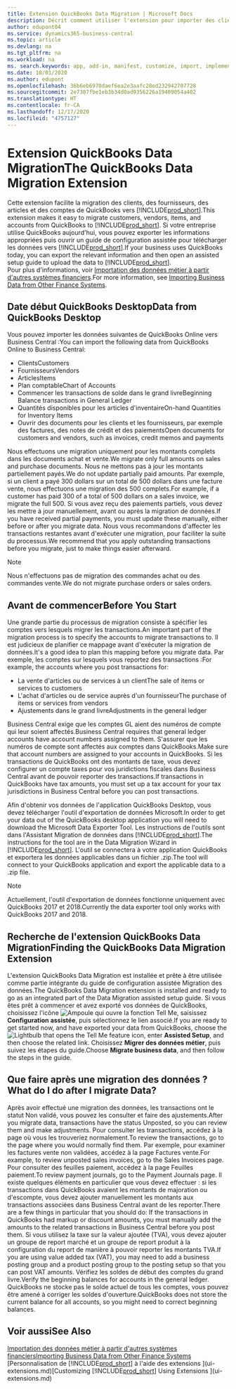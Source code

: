 ```yaml
---
title: Extension QuickBooks Data Migration | Microsoft Docs
description: Décrit comment utiliser l'extension pour importer des clients, des fournisseurs, des articles, et des comptes de QuickBooks Desktop dans Business Central.
author: edupont04
ms.service: dynamics365-business-central
ms.topic: article
ms.devlang: na
ms.tgt_pltfrm: na
ms.workload: na
ms. search.keywords: app, add-in, manifest, customize, import, implement
ms.date: 10/01/2020
ms.author: edupont
ms.openlocfilehash: 36b6eb6970daef6ea2e3aafc28ed232942707728
ms.sourcegitcommit: 2e7307fbe1eb3b34d0ad9356226a19409054a402
ms.translationtype: HT
ms.contentlocale: fr-CA
ms.lasthandoff: 12/17/2020
ms.locfileid: "4757127"
---
```

# <a name="the-quickbooks-data-migration-extension"></a><span data-ttu-id="7ec7a-103">Extension QuickBooks Data Migration</span><span class="sxs-lookup"><span data-stu-id="7ec7a-103">The QuickBooks Data Migration Extension</span></span>

<span data-ttu-id="7ec7a-104">Cette extension facilite la migration des clients, des fournisseurs, des articles et des comptes de QuickBooks vers [!INCLUDE[prod_short](includes/prod_short.md)].</span><span class="sxs-lookup"><span data-stu-id="7ec7a-104">This extension makes it easy to migrate customers, vendors, items, and accounts from QuickBooks to [!INCLUDE[prod_short](includes/prod_short.md)].</span></span> <span data-ttu-id="7ec7a-105">Si votre entreprise utilise QuickBooks aujourd'hui, vous pouvez exporter les informations appropriées puis ouvrir un guide de configuration assistée pour télécharger les données vers [!INCLUDE[prod_short](includes/prod_short.md)].</span><span class="sxs-lookup"><span data-stu-id="7ec7a-105">If your business uses QuickBooks today, you can export the relevant information and then open an assisted setup guide to upload the data to [!INCLUDE[prod_short](includes/prod_short.md)].</span></span>  
<span data-ttu-id="7ec7a-106">Pour plus d'informations, voir [Importation des données métier à partir d'autres systèmes financiers](across-import-data-configuration-packages.md).</span><span class="sxs-lookup"><span data-stu-id="7ec7a-106">For more information, see [Importing Business Data from Other Finance Systems](across-import-data-configuration-packages.md).</span></span>

## <a name="data-from-quickbooks-desktop"></a><span data-ttu-id="7ec7a-107">Date début QuickBooks Desktop</span><span class="sxs-lookup"><span data-stu-id="7ec7a-107">Data from QuickBooks Desktop</span></span>

<span data-ttu-id="7ec7a-108">Vous pouvez importer les données suivantes de QuickBooks Online vers Business Central :</span><span class="sxs-lookup"><span data-stu-id="7ec7a-108">You can import the following data from QuickBooks Online to Business Central:</span></span>

- <span data-ttu-id="7ec7a-109">Clients</span><span class="sxs-lookup"><span data-stu-id="7ec7a-109">Customers</span></span>  
- <span data-ttu-id="7ec7a-110">Fournisseurs</span><span class="sxs-lookup"><span data-stu-id="7ec7a-110">Vendors</span></span>  
- <span data-ttu-id="7ec7a-111">Articles</span><span class="sxs-lookup"><span data-stu-id="7ec7a-111">Items</span></span>  
- <span data-ttu-id="7ec7a-112">Plan comptable</span><span class="sxs-lookup"><span data-stu-id="7ec7a-112">Chart of Accounts</span></span>  
- <span data-ttu-id="7ec7a-113">Commencer les transactions de solde dans le grand livre</span><span class="sxs-lookup"><span data-stu-id="7ec7a-113">Beginning Balance transactions in General Ledger</span></span>  
- <span data-ttu-id="7ec7a-114">Quantités disponibles pour les articles d'inventaire</span><span class="sxs-lookup"><span data-stu-id="7ec7a-114">On-hand Quantities for Inventory Items</span></span>  
- <span data-ttu-id="7ec7a-115">Ouvrir des documents pour les clients et les fournisseurs, par exemple des factures, des notes de crédit et des paiements</span><span class="sxs-lookup"><span data-stu-id="7ec7a-115">Open documents for customers and vendors, such as invoices, credit memos and payments</span></span>  

<span data-ttu-id="7ec7a-116">Nous effectuons une migration uniquement pour les montants complets dans les documents achat et vente.</span><span class="sxs-lookup"><span data-stu-id="7ec7a-116">We migrate only full amounts on sales and purchase documents.</span></span> <span data-ttu-id="7ec7a-117">Nous ne mettons pas à jour les montants partiellement payés.</span><span class="sxs-lookup"><span data-stu-id="7ec7a-117">We do not update partially paid amounts.</span></span> <span data-ttu-id="7ec7a-118">Par exemple, si un client a payé 300 dollars sur un total de 500 dollars dans une facture vente, nous effectuons une migration des 500 complets.</span><span class="sxs-lookup"><span data-stu-id="7ec7a-118">For example, if a customer has paid 300 of a total of 500 dollars on a sales invoice, we migrate the full 500.</span></span> <span data-ttu-id="7ec7a-119">Si vous avez reçu des paiements partiels, vous devez les mettre à jour manuellement, avant ou après la migration de données.</span><span class="sxs-lookup"><span data-stu-id="7ec7a-119">If you have received partial payments, you must update these manually, either before or after you migrate data.</span></span> <span data-ttu-id="7ec7a-120">Nous vous recommandons d'affecter les transactions restantes avant d'exécuter une migration, pour faciliter la suite du processus.</span><span class="sxs-lookup"><span data-stu-id="7ec7a-120">We recommend that you apply outstanding transactions before you migrate, just to make things easier afterward.</span></span>

> [!NOTE]
> <span data-ttu-id="7ec7a-121">Nous n'effectuons pas de migration des commandes achat ou des commandes vente.</span><span class="sxs-lookup"><span data-stu-id="7ec7a-121">We do not migrate purchase orders or sales orders.</span></span>

## <a name="before-you-start"></a><span data-ttu-id="7ec7a-122">Avant de commencer</span><span class="sxs-lookup"><span data-stu-id="7ec7a-122">Before You Start</span></span>

<span data-ttu-id="7ec7a-123">Une grande partie du processus de migration consiste à spécifier les comptes vers lesquels migrer les transactions.</span><span class="sxs-lookup"><span data-stu-id="7ec7a-123">An important part of the migration process is to specify the accounts to migrate transactions to.</span></span> <span data-ttu-id="7ec7a-124">Il est judicieux de planifier ce mappage avant d'exécuter la migration de données.</span><span class="sxs-lookup"><span data-stu-id="7ec7a-124">It's a good idea to plan this mapping before you migrate data.</span></span> <span data-ttu-id="7ec7a-125">Par exemple, les comptes sur lesquels vous reportez des transactions :</span><span class="sxs-lookup"><span data-stu-id="7ec7a-125">For example, the accounts where you post transactions for:</span></span>

- <span data-ttu-id="7ec7a-126">La vente d'articles ou de services à un client</span><span class="sxs-lookup"><span data-stu-id="7ec7a-126">The sale of items or services to customers</span></span>  
- <span data-ttu-id="7ec7a-127">L'achat d'articles ou de service auprès d'un fournisseur</span><span class="sxs-lookup"><span data-stu-id="7ec7a-127">The purchase of items or services from vendors</span></span>  
- <span data-ttu-id="7ec7a-128">Ajustements dans le grand livre</span><span class="sxs-lookup"><span data-stu-id="7ec7a-128">Adjustments in the general ledger</span></span>  

<span data-ttu-id="7ec7a-129">Business Central exige que les comptes GL aient des numéros de compte qui leur soient affectés.</span><span class="sxs-lookup"><span data-stu-id="7ec7a-129">Business Central requires that general ledger accounts have account numbers assigned to them.</span></span> <span data-ttu-id="7ec7a-130">S'assurer que les numéros de compte sont affectés aux comptes dans QuickBooks.</span><span class="sxs-lookup"><span data-stu-id="7ec7a-130">Make sure that account numbers are assigned to your accounts in QuickBooks.</span></span>
<span data-ttu-id="7ec7a-131">Si les transactions de QuickBooks ont des montants de taxe, vous devez configurer un compte taxes pour vos juridictions fiscales dans Business Central avant de pouvoir reporter des transactions.</span><span class="sxs-lookup"><span data-stu-id="7ec7a-131">If transactions in QuickBooks have tax amounts, you must set up a tax account for your tax jurisdictions in Business Central before you can post transactions.</span></span>

<span data-ttu-id="7ec7a-132">Afin d'obtenir vos données de l'application QuickBooks Desktop, vous devez télécharger l'outil d'exportation de données Microsoft.</span><span class="sxs-lookup"><span data-stu-id="7ec7a-132">In order to get your data out of the QuickBooks desktop application you will need to download the Microsoft Data Exporter Tool.</span></span>  <span data-ttu-id="7ec7a-133">Les instructions de l'outils sont dans l'Assistant Migration de données dans [!INCLUDE[prod_short](includes/prod_short.md)].</span><span class="sxs-lookup"><span data-stu-id="7ec7a-133">The instructions for the tool are in the Data Migration Wizard in [!INCLUDE[prod_short](includes/prod_short.md)].</span></span> <span data-ttu-id="7ec7a-134">L'outil se connectera à votre application QuickBooks et exportera les données applicables dans un fichier .zip.</span><span class="sxs-lookup"><span data-stu-id="7ec7a-134">The tool will connect to your QuickBooks application and export the applicable data to a .zip file.</span></span>  

> [!NOTE]
> <span data-ttu-id="7ec7a-135">Actuellement, l'outil d'exportation de données fonctionne uniquement avec QuickBooks 2017 et 2018.</span><span class="sxs-lookup"><span data-stu-id="7ec7a-135">Currently the data exporter tool only works with QuickBooks 2017 and 2018.</span></span>

## <a name="finding-the-quickbooks-data-migration-extension"></a><span data-ttu-id="7ec7a-136">Recherche de l'extension QuickBooks Data Migration</span><span class="sxs-lookup"><span data-stu-id="7ec7a-136">Finding the QuickBooks Data Migration Extension</span></span>

<span data-ttu-id="7ec7a-137">L'extension QuickBooks Data Migration est installée et prête à être utilisée comme partie intégrante du guide de configuration assistée Migration des données.</span><span class="sxs-lookup"><span data-stu-id="7ec7a-137">The QuickBooks Data Migration extension is installed and ready to go as an integrated part of the Data Migration assisted setup guide.</span></span> <span data-ttu-id="7ec7a-138">Si vous êtes prêt à commencer et avez exporté vos données de QuickBooks, choisissez l'icône ![Ampoule qui ouvre la fonction Tell Me](media/ui-search/search_small.png "Dites-moi ce que vous voulez faire"), saisissez **Configuration assistée**, puis sélectionnez le lien associé.</span><span class="sxs-lookup"><span data-stu-id="7ec7a-138">If you are ready to get started now, and have exported your data from QuickBooks, choose the ![Lightbulb that opens the Tell Me feature](media/ui-search/search_small.png "Tell me what you want to do") icon, enter **Assisted Setup**, and then choose the related link.</span></span> <span data-ttu-id="7ec7a-139">Choisissez **Migrer des données métier**, puis suivez les étapes du guide.</span><span class="sxs-lookup"><span data-stu-id="7ec7a-139">Choose **Migrate business data**, and then follow the steps in the guide.</span></span>  

## <a name="what-do-i-do-after-i-migrate-data"></a><span data-ttu-id="7ec7a-140">Que faire après une migration des données ?</span><span class="sxs-lookup"><span data-stu-id="7ec7a-140">What do I do after I migrate Data?</span></span>

<span data-ttu-id="7ec7a-141">Après avoir effectué une migration des données, les transactions ont le statut Non validé, vous pouvez les consulter et faire des ajustements.</span><span class="sxs-lookup"><span data-stu-id="7ec7a-141">After you migrate data, transactions have the status Unposted, so you can review them and make adjustments.</span></span> <span data-ttu-id="7ec7a-142">Pour consulter les transactions, accédez à la page où vous les trouveriez normalement.</span><span class="sxs-lookup"><span data-stu-id="7ec7a-142">To review the transactions, go to the page where you would normally find them.</span></span> <span data-ttu-id="7ec7a-143">Par exemple, pour examiner les factures vente non validées, accédez à la page Factures vente.</span><span class="sxs-lookup"><span data-stu-id="7ec7a-143">For example, to review unposted sales invoices, go to the Sales Invoices page.</span></span> <span data-ttu-id="7ec7a-144">Pour consulter des feuilles paiement, accédez à la page Feuilles paiement.</span><span class="sxs-lookup"><span data-stu-id="7ec7a-144">To review payment journals, go to the Payment Journals page.</span></span>
<span data-ttu-id="7ec7a-145">Il existe quelques éléments en particulier que vous devez effectuer : si les transactions dans QuickBooks avaient les montants de majoration ou d'escompte, vous devez ajouter manuellement les montants aux transactions associées dans Business Central avant de les reporter.</span><span class="sxs-lookup"><span data-stu-id="7ec7a-145">There are a few things in particular that you should do: If the transactions in QuickBooks had markup or discount amounts, you must manually add the amounts to the related transactions in Business Central before you post them.</span></span>
<span data-ttu-id="7ec7a-146">Si vous utilisez la taxe sur la valeur ajoutée (TVA), vous devez ajouter un groupe de report marché et un groupe de report produit à la configuration du report de manière à pouvoir reporter les montants TVA.</span><span class="sxs-lookup"><span data-stu-id="7ec7a-146">If you are using value added tax (VAT), you may need to add a business posting group and a product posting group to the posting setup so that you can post VAT amounts.</span></span>
<span data-ttu-id="7ec7a-147">Vérifiez les soldes de début des comptes du grand livre.</span><span class="sxs-lookup"><span data-stu-id="7ec7a-147">Verify the beginning balances for accounts in the general ledger.</span></span> <span data-ttu-id="7ec7a-148">QuickBooks ne stocke pas le solde actuel de tous les comptes, vous pouvez être amené à corriger les soldes d'ouverture.</span><span class="sxs-lookup"><span data-stu-id="7ec7a-148">QuickBooks does not store the current balance for all accounts, so you might need to correct beginning balances.</span></span>

## <a name="see-also"></a><span data-ttu-id="7ec7a-149">Voir aussi</span><span class="sxs-lookup"><span data-stu-id="7ec7a-149">See Also</span></span>

[<span data-ttu-id="7ec7a-150">Importation des données métier à partir d'autres systèmes financiers</span><span class="sxs-lookup"><span data-stu-id="7ec7a-150">Importing Business Data from Other Finance Systems</span></span>](across-import-data-configuration-packages.md)  
<span data-ttu-id="7ec7a-151">[Personnalisation de [!INCLUDE[prod_short](includes/prod_short.md)] à l'aide des extensions ](ui-extensions.md)</span><span class="sxs-lookup"><span data-stu-id="7ec7a-151">[Customizing [!INCLUDE[prod_short](includes/prod_short.md)] Using Extensions ](ui-extensions.md)</span></span>  
